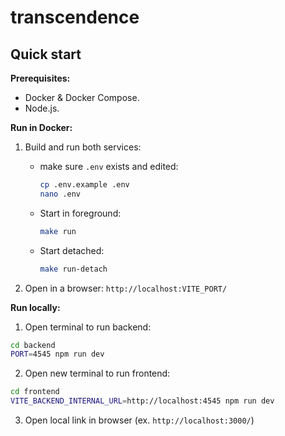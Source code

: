 # transcendence

## Quick start

**Prerequisites:**  
- Docker & Docker Compose.  
- Node.js.   

**Run in Docker:**
1. Build and run both services:
   - make sure `.env` exists and edited:
     ```sh
	 cp .env.example .env
	 nano .env
	 ```
   - Start in foreground:
     ```sh
     make run
     ```
   - Start detached:
     ```sh
     make run-detach
     ```
   
2. Open in a browser: `http://localhost:VITE_PORT/`

**Run locally:**  
1. Open terminal to run backend:
```bash
cd backend
PORT=4545 npm run dev
```
2. Open new terminal to run frontend:
```bash
cd frontend
VITE_BACKEND_INTERNAL_URL=http://localhost:4545 npm run dev
```

3. Open local link in browser (ex. `http://localhost:3000/`)
